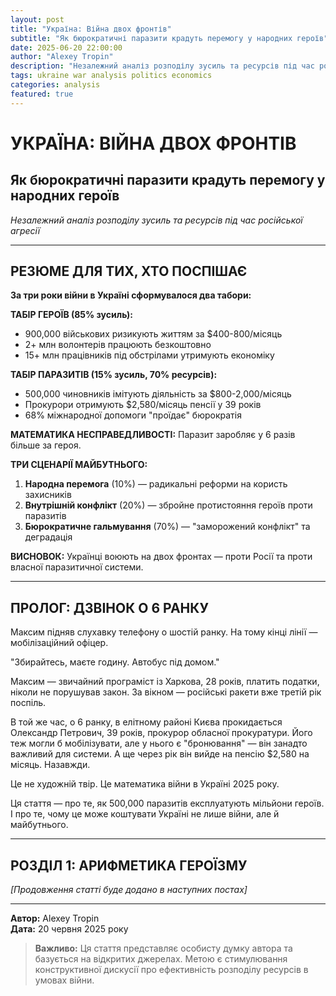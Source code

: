 ```yaml
---
layout: post
title: "Україна: Війна двох фронтів"
subtitle: "Як бюрократичні паразити крадуть перемогу у народних героїв"
date: 2025-06-20 22:00:00
author: "Alexey Tropin"
description: "Незалежний аналіз розподілу зусиль та ресурсів під час російської агресії"
tags: ukraine war analysis politics economics
categories: analysis
featured: true
---
```


# УКРАЇНА: ВІЙНА ДВОХ ФРОНТІВ
## Як бюрократичні паразити крадуть перемогу у народних героїв

*Незалежний аналіз розподілу зусиль та ресурсів під час російської агресії*

---

## РЕЗЮМЕ ДЛЯ ТИХ, ХТО ПОСПІШАЄ

**За три роки війни в Україні сформувалося два табори:**

**ТАБІР ГЕРОЇВ (85% зусиль):**
- 900,000 військових ризикують життям за $400-800/місяць
- 2+ млн волонтерів працюють безкоштовно
- 15+ млн працівників під обстрілами утримують економіку

**ТАБІР ПАРАЗИТІВ (15% зусиль, 70% ресурсів):**
- 500,000 чиновників імітують діяльність за $800-2,000/місяць
- Прокурори отримують $2,580/місяць пенсії у 39 років
- 68% міжнародної допомоги "проїдає" бюрократія

**МАТЕМАТИКА НЕСПРАВЕДЛИВОСТІ:** Паразит заробляє у 6 разів більше за героя.

**ТРИ СЦЕНАРІЇ МАЙБУТНЬОГО:**
1. **Народна перемога** (10%) — радикальні реформи на користь захисників
2. **Внутрішній конфлікт** (20%) — збройне протистояння героїв проти паразитів  
3. **Бюрократичне гальмування** (70%) — "заморожений конфлікт" та деградація

**ВИСНОВОК:** Українці воюють на двох фронтах — проти Росії та проти власної паразитичної системи.

---

## ПРОЛОГ: ДЗВІНОК О 6 РАНКУ

Максим підняв слухавку телефону о шостій ранку. На тому кінці лінії — мобілізаційний офіцер.

"Збирайтесь, маєте годину. Автобус під домом."

Максим — звичайний програміст із Харкова, 28 років, платить податки, ніколи не порушував закон. За вікном — російські ракети вже третій рік поспіль.

В той же час, о 6 ранку, в елітному районі Києва прокидається Олександр Петрович, 39 років, прокурор обласної прокуратури. Його теж могли б мобілізувати, але у нього є "бронювання" — він занадто важливий для системи. А ще через рік він вийде на пенсію $2,580 на місяць. Назавжди.

Це не художній твір. Це математика війни в Україні 2025 року.

Ця стаття — про те, як 500,000 паразитів експлуатують мільйони героїв. І про те, чому це може коштувати Україні не лише війни, але й майбутнього.

---

## РОЗДІЛ 1: АРИФМЕТИКА ГЕРОЇЗМУ

*[Продовження статті буде додано в наступних постах]*

---

**Автор:** Alexey Tropin  
**Дата:** 20 червня 2025 року

> **Важливо:** Ця стаття представляє особисту думку автора та базується на відкритих джерелах. Метою є стимулювання конструктивної дискусії про ефективність розподілу ресурсів в умовах війни.
